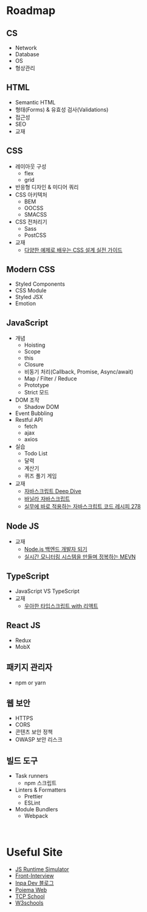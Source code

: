 # Roadmap
## CS
- Network
- Database
- OS
- 형상관리

## HTML
- Semantic HTML
- 형태(Forms) & 유효성 검사(Validations)
- 접근성
- SEO
- 교재

## CSS
- 레이아웃 구성
    - flex
    - grid
- 반응형 디자인 & 미디어 쿼리
- CSS 아키텍처
    - BEM
    - OOCSS
    - SMACSS
- CSS 전처리기
    - Sass
    - PostCSS
- 교재
    - [다양한 예제로 배우는 CSS 설계 실전 가이드](https://product.kyobobook.co.kr/detail/S000001942518)  

## Modern CSS
- Styled Components
- CSS Module
- Styled JSX
- Emotion

## JavaScript
- 개념
    - Hoisting
    - Scope
    - this
    - Closure
    - 비동기 처리(Callback, Promise, Async/await)
    - Map / Filter / Reduce
    - Prototype
    - Strict 모드
- DOM 조작
    - Shadow DOM
- Event Bubbling 
- Restful API
    - fetch
    - ajax
    - axios
- 실습
    - Todo List
    - 달력
    - 계산기
    - 퀴즈 풀기 게임
- 교재
    - [자바스크립트 Deep Dive](https://product.kyobobook.co.kr/detail/S000001766445)  
    - [바닐라 자바스크립트](https://product.kyobobook.co.kr/detail/S000001842204)
    - [실무에 바로 적용하는 자바스크립트 코드 레시피 278](https://product.kyobobook.co.kr/detail/S000001942503)

## Node JS
- 교재
    - [Node.js 백엔드 개발자 되기](https://product.kyobobook.co.kr/detail/S000201457949)
    - [실시간 모니터링 시스템을 만들며 정복하는 MEVN](https://product.kyobobook.co.kr/detail/S000001842195)

## TypeScript
- JavaScript VS TypeScript
- 교재
    - [우아한 타입스크립트 with 리액트](https://product.kyobobook.co.kr/detail/S000210716282)  

## React JS
- Redux
- MobX

## 패키지 관리자
- npm or yarn

## 웹 보안
- HTTPS
- CORS
- 콘텐츠 보안 정책
- OWASP 보안 리스크

## 빌드 도구
- Task runners
    - npm 스크립트
- Linters & Formatters
    - Prettier
    - ESLint
- Module Bundlers
    - Webpack

<br>

# Useful Site
- [JS Runtime Simulator](https://www.jsv9000.app/)
- [Front-Interview](https://github.com/ssi02014/Front-Interview?tab=readme-ov-file)
- [Inpa Dev 블로그](https://inpa.tistory.com/)
- [Poiema Web](https://poiemaweb.com/)
- [TCP School](https://tcpschool.com/javascript/intro)
- [W3schools](https://www.w3schools.com/)